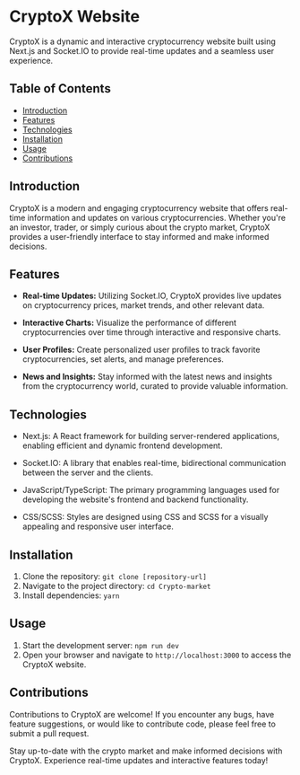 # CryptoX Website

CryptoX is a dynamic and interactive cryptocurrency website built using Next.js and Socket.IO to provide real-time updates and a seamless user experience.

## Table of Contents

- [Introduction](#introduction)
- [Features](#features)
- [Technologies](#technologies)
- [Installation](#installation)
- [Usage](#usage)
- [Contributions](#contributions)

## Introduction

CryptoX is a modern and engaging cryptocurrency website that offers real-time information and updates on various cryptocurrencies. Whether you're an investor, trader, or simply curious about the crypto market, CryptoX provides a user-friendly interface to stay informed and make informed decisions.

## Features

- **Real-time Updates:** Utilizing Socket.IO, CryptoX provides live updates on cryptocurrency prices, market trends, and other relevant data.

- **Interactive Charts:** Visualize the performance of different cryptocurrencies over time through interactive and responsive charts.

- **User Profiles:** Create personalized user profiles to track favorite cryptocurrencies, set alerts, and manage preferences.

- **News and Insights:** Stay informed with the latest news and insights from the cryptocurrency world, curated to provide valuable information.

## Technologies

- Next.js: A React framework for building server-rendered applications, enabling efficient and dynamic frontend development.

- Socket.IO: A library that enables real-time, bidirectional communication between the server and the clients.

- JavaScript/TypeScript: The primary programming languages used for developing the website's frontend and backend functionality.

- CSS/SCSS: Styles are designed using CSS and SCSS for a visually appealing and responsive user interface.

## Installation

1. Clone the repository: `git clone [repository-url]`
2. Navigate to the project directory: `cd Crypto-market`
3. Install dependencies: `yarn`

## Usage

1. Start the development server: `npm run dev`
2. Open your browser and navigate to `http://localhost:3000` to access the CryptoX website.

## Contributions

Contributions to CryptoX are welcome! If you encounter any bugs, have feature suggestions, or would like to contribute code, please feel free to submit a pull request.

Stay up-to-date with the crypto market and make informed decisions with CryptoX. Experience real-time updates and interactive features today!
